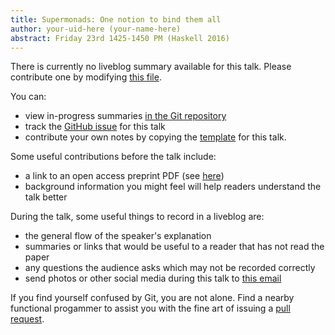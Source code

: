 ```yaml
---
title: Supermonads: One notion to bind them all
author: your-uid-here (your-name-here)
abstract: Friday 23rd 1425-1450 PM (Haskell 2016)
---
```


There is currently no liveblog summary available for this talk. Please contribute one by modifying [this file](https://github.com/ocamllabs/icfp2016-blog/blob/master/Haskell/supermonads-one-notion-to-bin.md).

You can:
* view in-progress summaries [in the Git repository](https://github.com/ocamllabs/icfp2016-blog/tree/master/Haskell/supermonads-one-notion-to-bin/)
* track the [GitHub issue](https://github.com/ocamllabs/icfp2016-blog/issues/157) for this talk
* contribute your own notes by copying the [template](supermonads-one-notion-to-bin/template.md) for this talk.

Some useful contributions before the talk include:
* a link to an open access preprint PDF (see [here](https://github.com/gasche/icfp2016-papers))
* background information you might feel will help readers understand the talk better

During the talk, some useful things to record in a liveblog are:
* the general flow of the speaker's explanation
* summaries or links that would be useful to a reader that has not read the paper
* any questions the audience asks which may not be recorded correctly
* send photos or other social media during this talk to [this email](mailto:icfp16.photos@gmail.com?subject=Haskell:supermonads-one-notion-to-bin)

If you find yourself confused by Git, you are not alone. Find a nearby functional progammer
to assist you with the fine art of issuing a [pull request](https://help.github.com/articles/about-pull-requests/).

